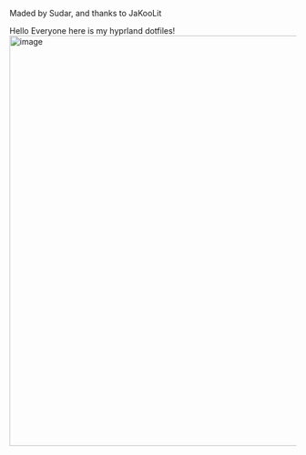 Maded by Sudar, and thanks to JaKooLit


Hello Everyone here is my hyprland dotfiles! 
<img width="1280" height="720" alt="image" src="https://github.com/user-attachments/assets/e89b2a19-f701-4d08-b906-c068a263f960" />
